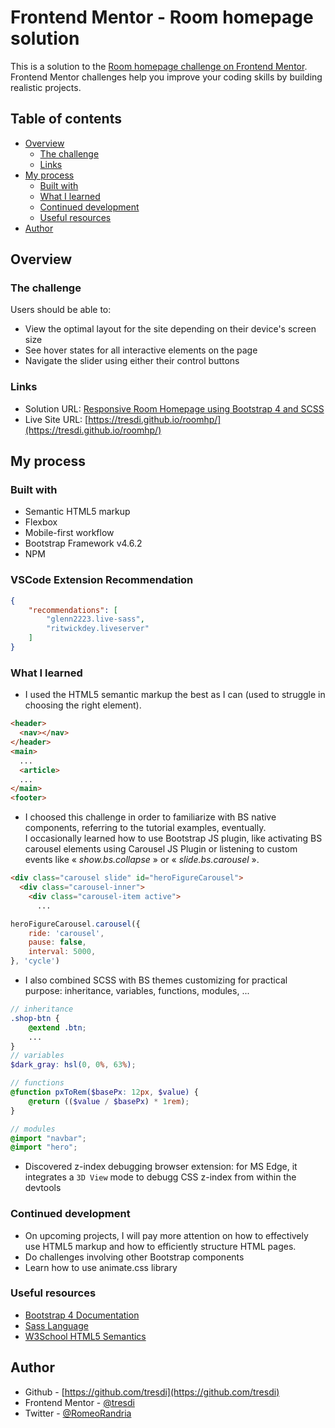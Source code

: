 # Frontend Mentor - Room homepage solution

This is a solution to the [Room homepage challenge on Frontend Mentor](https://www.frontendmentor.io/challenges/room-homepage-BtdBY_ENq). Frontend Mentor challenges help you improve your coding skills by building realistic projects. 

## Table of contents

- [Overview](#overview)
  - [The challenge](#the-challenge)
  - [Links](#links)
- [My process](#my-process)
  - [Built with](#built-with)
  - [What I learned](#what-i-learned)
  - [Continued development](#continued-development)
  - [Useful resources](#useful-resources)
- [Author](#author)

## Overview

### The challenge

Users should be able to:

- View the optimal layout for the site depending on their device's screen size
- See hover states for all interactive elements on the page
- Navigate the slider using either their control buttons

### Links

- Solution URL: [Responsive Room Homepage using Bootstrap 4 and SCSS](https://www.frontendmentor.io/solutions/responsive-room-homepage-using-bootstrap-4-and-scss-SdD1f8x7o2)
- Live Site URL: [https://tresdi.github.io/roomhp/](https://tresdi.github.io/roomhp/)

## My process

### Built with

- Semantic HTML5 markup
- Flexbox
- Mobile-first workflow
- Bootstrap Framework v4.6.2
- NPM

### VSCode Extension Recommendation
```json
{
    "recommendations": [
        "glenn2223.live-sass",
        "ritwickdey.liveserver"
    ]
}
```

### What I learned

- I used the HTML5 semantic markup the best as I can (used to struggle in choosing the right element).
```html
<header>
  <nav></nav>
</header>
<main>
  ...
  <article>
  ...
</main>
<footer>
```
- I choosed this challenge in order to familiarize with BS native components, referring to the tutorial examples, eventually.<br/>
I occasionally learned how to use Bootstrap JS plugin, like activating BS carousel elements using Carousel JS Plugin or listening to custom events like &laquo; *show.bs.collapse* &raquo; or &laquo; *slide.bs.carousel* &raquo;.
```html
<div class="carousel slide" id="heroFigureCarousel">
  <div class="carousel-inner">
    <div class="carousel-item active">
      ...
```
```js
heroFigureCarousel.carousel({
    ride: 'carousel',
    pause: false,
    interval: 5000,
}, 'cycle')
```
- I also combined SCSS with BS themes customizing for practical purpose: inheritance, variables, functions, modules, ...
```scss
// inheritance
.shop-btn {
    @extend .btn;
    ...
}
// variables
$dark_gray: hsl(0, 0%, 63%);

// functions 
@function pxToRem($basePx: 12px, $value) {
    @return (($value / $basePx) * 1rem);
}

// modules
@import "navbar";
@import "hero";
```
- Discovered z-index debugging browser extension: for MS Edge, it integrates a `3D View` mode to debugg CSS z-index from within the devtools


### Continued development

- On upcoming projects, I will pay more attention on how to effectively use HTML5 markup and how to efficiently structure HTML pages.
- Do challenges involving other Bootstrap components
- Learn how to use animate.css library

### Useful resources

- [Bootstrap 4 Documentation](http://getbootstrap.com/docs/4.6)
- [Sass Language](https://sass-lang.com)
- [W3School HTML5 Semantics]()

## Author

- Github - [https://github.com/tresdi](https://github.com/tresdi)
- Frontend Mentor - [@tresdi](https://www.frontendmentor.io/profile/tresdi)
- Twitter - [@RomeoRandria](https://www.twitter.com/RomeoRandria)
